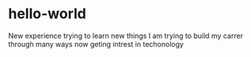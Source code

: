 # hello-world
New experience trying to learn new things
I am trying to build my carrer through many ways now geting intrest in techonology
